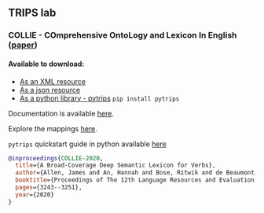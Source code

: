 ## TRIPS lab

### COLLIE - **CO**mprehensive **O**nto**L**ogy and **L**exicon **I**n **E**nglish ([paper](https://www.aclweb.org/anthology/2020.lrec-1.396.pdf))

#### Available to download:

- [As an XML resource](http://trips.ihmc.us/lexicon/collie-1.0.tar.bz2)
- [As a json resource](https://github.com/mrmechko/jsontrips)
- [As a python library - pytrips](https://github.com/mrmechko/pytrips) `pip install pytrips`

Documentation is available [here](https://github.com/wdebeaum/trips-docs/wiki).

Explore the mappings [here](https://tripsviz.ritwik.dev/word).

`pytrips` quickstart guide in python available [here](https://github.com/mrmechko/pytrips)

``` bibtex
@inproceedings{COLLIE-2020,
  title={A Broad-Coverage Deep Semantic Lexicon for Verbs},
  author={Allen, James and An, Hannah and Bose, Ritwik and de Beaumont, William and Teng, Choh Man},
  booktitle={Proceedings of The 12th Language Resources and Evaluation Conference},
  pages={3243--3251},
  year={2020}
}
```
